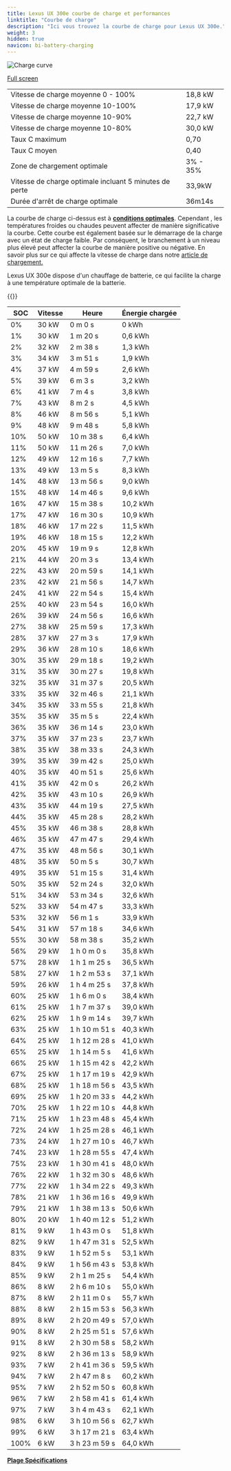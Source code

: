 ```yaml
---
title: Lexus UX 300e courbe de charge et performances
linktitle: "Courbe de charge"
description: "Ici vous trouvez la courbe de charge pour Lexus UX 300e."
weight: 3
hidden: true
navicon: bi-battery-charging
---
```

<!-- markdownlint-disable MD033 -->
<img src="/images/models/lexus/ux/ux_300e/chargingcurve.svg" alt="Charge curve" class="img-fluid">

[Full screen](/images/models/lexus/ux/ux_300e/chargingcurve.svg)


<table class="table table-striped border">
<tbody>
<tr>
<td>Vitesse de charge moyenne 0 - 100%</td><td>18,8 kW</td>
</tr>
<tr>
<td>Vitesse de charge moyenne 10-100%</td><td>17,9 kW</td>
</tr>
<tr>
<td>Vitesse de charge moyenne 10-90%</td><td>22,7 kW</td>
</tr>
<tr>
<td>Vitesse de charge moyenne 10-80%</td><td>30,0 kW</td>
</tr>
<tr>
<td>Taux C maximum</td><td>0,70</td>
</tr>
<tr>
<td>Taux C moyen</td><td>0,40</td>
</tr>
<tr>
<td>Zone de chargement optimale</td><td>3% - 35%</td>
</tr>
<tr>
<td>Vitesse de charge optimale incluant 5 minutes de perte</td><td>33,9kW</td>
</tr>
<tr>
<td>Durée d'arrêt de charge optimale</td><td>36m14s</td>
</tr>
</tbody>
</table>


La courbe de charge ci-dessus est à **[conditions optimales](../../../../../technology/battery/chargement/#temperature)**. Cependant , les températures froides ou chaudes peuvent affecter de manière significative la courbe. Cette courbe est également basée sur le démarrage de la charge avec un état de charge faible. Par conséquent, le branchement à un niveau plus élevé peut affecter la courbe de manière positive ou négative. En savoir plus sur ce qui affecte la vitesse de charge dans notre [article de chargement.](../../../../../technology/battery/chargement/)


Lexus UX 300e dispose d'un chauffage de batterie, ce qui facilite la charge à une température optimale de la batterie.


{{<evkxdisplayaddarticle />}}
<table class="table table-striped border">
<thead>
<tr><th>SOC</th><th>Vitesse</th><th>Heure</th><th>Énergie chargée</th></tr>
</thead>
<tbody>
<tr>
<td>0%</td><td>30 kW</td><td> 0 m 0 s </td><td>0 kWh </td>
</tr>
<tr>
<td>1%</td><td>30 kW</td><td> 1 m 20 s </td><td>0,6 kWh </td>
</tr>
<tr>
<td>2%</td><td>32 kW</td><td> 2 m 38 s </td><td>1,3 kWh </td>
</tr>
<tr>
<td>3%</td><td>34 kW</td><td> 3 m 51 s </td><td>1,9 kWh </td>
</tr>
<tr>
<td>4%</td><td>37 kW</td><td> 4 m 59 s </td><td>2,6 kWh </td>
</tr>
<tr>
<td>5%</td><td>39 kW</td><td> 6 m 3 s </td><td>3,2 kWh </td>
</tr>
<tr>
<td>6%</td><td>41 kW</td><td> 7 m 4 s </td><td>3,8 kWh </td>
</tr>
<tr>
<td>7%</td><td>43 kW</td><td> 8 m 2 s </td><td>4,5 kWh </td>
</tr>
<tr>
<td>8%</td><td>46 kW</td><td> 8 m 56 s </td><td>5,1 kWh </td>
</tr>
<tr>
<td>9%</td><td>48 kW</td><td> 9 m 48 s </td><td>5,8 kWh </td>
</tr>
<tr>
<td>10%</td><td>50 kW</td><td> 10 m 38 s </td><td>6,4 kWh </td>
</tr>
<tr>
<td>11%</td><td>50 kW</td><td> 11 m 26 s </td><td>7,0 kWh </td>
</tr>
<tr>
<td>12%</td><td>49 kW</td><td> 12 m 16 s </td><td>7,7 kWh </td>
</tr>
<tr>
<td>13%</td><td>49 kW</td><td> 13 m 5 s </td><td>8,3 kWh </td>
</tr>
<tr>
<td>14%</td><td>48 kW</td><td> 13 m 56 s </td><td>9,0 kWh </td>
</tr>
<tr>
<td>15%</td><td>48 kW</td><td> 14 m 46 s </td><td>9,6 kWh </td>
</tr>
<tr>
<td>16%</td><td>47 kW</td><td> 15 m 38 s </td><td>10,2 kWh </td>
</tr>
<tr>
<td>17%</td><td>47 kW</td><td> 16 m 30 s </td><td>10,9 kWh </td>
</tr>
<tr>
<td>18%</td><td>46 kW</td><td> 17 m 22 s </td><td>11,5 kWh </td>
</tr>
<tr>
<td>19%</td><td>46 kW</td><td> 18 m 15 s </td><td>12,2 kWh </td>
</tr>
<tr>
<td>20%</td><td>45 kW</td><td> 19 m 9 s </td><td>12,8 kWh </td>
</tr>
<tr>
<td>21%</td><td>44 kW</td><td> 20 m 3 s </td><td>13,4 kWh </td>
</tr>
<tr>
<td>22%</td><td>43 kW</td><td> 20 m 59 s </td><td>14,1 kWh </td>
</tr>
<tr>
<td>23%</td><td>42 kW</td><td> 21 m 56 s </td><td>14,7 kWh </td>
</tr>
<tr>
<td>24%</td><td>41 kW</td><td> 22 m 54 s </td><td>15,4 kWh </td>
</tr>
<tr>
<td>25%</td><td>40 kW</td><td> 23 m 54 s </td><td>16,0 kWh </td>
</tr>
<tr>
<td>26%</td><td>39 kW</td><td> 24 m 56 s </td><td>16,6 kWh </td>
</tr>
<tr>
<td>27%</td><td>38 kW</td><td> 25 m 59 s </td><td>17,3 kWh </td>
</tr>
<tr>
<td>28%</td><td>37 kW</td><td> 27 m 3 s </td><td>17,9 kWh </td>
</tr>
<tr>
<td>29%</td><td>36 kW</td><td> 28 m 10 s </td><td>18,6 kWh </td>
</tr>
<tr>
<td>30%</td><td>35 kW</td><td> 29 m 18 s </td><td>19,2 kWh </td>
</tr>
<tr>
<td>31%</td><td>35 kW</td><td> 30 m 27 s </td><td>19,8 kWh </td>
</tr>
<tr>
<td>32%</td><td>35 kW</td><td> 31 m 37 s </td><td>20,5 kWh </td>
</tr>
<tr>
<td>33%</td><td>35 kW</td><td> 32 m 46 s </td><td>21,1 kWh </td>
</tr>
<tr>
<td>34%</td><td>35 kW</td><td> 33 m 55 s </td><td>21,8 kWh </td>
</tr>
<tr>
<td>35%</td><td>35 kW</td><td> 35 m 5 s </td><td>22,4 kWh </td>
</tr>
<tr>
<td>36%</td><td>35 kW</td><td> 36 m 14 s </td><td>23,0 kWh </td>
</tr>
<tr>
<td>37%</td><td>35 kW</td><td> 37 m 23 s </td><td>23,7 kWh </td>
</tr>
<tr>
<td>38%</td><td>35 kW</td><td> 38 m 33 s </td><td>24,3 kWh </td>
</tr>
<tr>
<td>39%</td><td>35 kW</td><td> 39 m 42 s </td><td>25,0 kWh </td>
</tr>
<tr>
<td>40%</td><td>35 kW</td><td> 40 m 51 s </td><td>25,6 kWh </td>
</tr>
<tr>
<td>41%</td><td>35 kW</td><td> 42 m 0 s </td><td>26,2 kWh </td>
</tr>
<tr>
<td>42%</td><td>35 kW</td><td> 43 m 10 s </td><td>26,9 kWh </td>
</tr>
<tr>
<td>43%</td><td>35 kW</td><td> 44 m 19 s </td><td>27,5 kWh </td>
</tr>
<tr>
<td>44%</td><td>35 kW</td><td> 45 m 28 s </td><td>28,2 kWh </td>
</tr>
<tr>
<td>45%</td><td>35 kW</td><td> 46 m 38 s </td><td>28,8 kWh </td>
</tr>
<tr>
<td>46%</td><td>35 kW</td><td> 47 m 47 s </td><td>29,4 kWh </td>
</tr>
<tr>
<td>47%</td><td>35 kW</td><td> 48 m 56 s </td><td>30,1 kWh </td>
</tr>
<tr>
<td>48%</td><td>35 kW</td><td> 50 m 5 s </td><td>30,7 kWh </td>
</tr>
<tr>
<td>49%</td><td>35 kW</td><td> 51 m 15 s </td><td>31,4 kWh </td>
</tr>
<tr>
<td>50%</td><td>35 kW</td><td> 52 m 24 s </td><td>32,0 kWh </td>
</tr>
<tr>
<td>51%</td><td>34 kW</td><td> 53 m 34 s </td><td>32,6 kWh </td>
</tr>
<tr>
<td>52%</td><td>33 kW</td><td> 54 m 47 s </td><td>33,3 kWh </td>
</tr>
<tr>
<td>53%</td><td>32 kW</td><td> 56 m 1 s </td><td>33,9 kWh </td>
</tr>
<tr>
<td>54%</td><td>31 kW</td><td> 57 m 18 s </td><td>34,6 kWh </td>
</tr>
<tr>
<td>55%</td><td>30 kW</td><td> 58 m 38 s </td><td>35,2 kWh </td>
</tr>
<tr>
<td>56%</td><td>29 kW</td><td>1 h 0 m 0 s </td><td>35,8 kWh </td>
</tr>
<tr>
<td>57%</td><td>28 kW</td><td>1 h 1 m 25 s </td><td>36,5 kWh </td>
</tr>
<tr>
<td>58%</td><td>27 kW</td><td>1 h 2 m 53 s </td><td>37,1 kWh </td>
</tr>
<tr>
<td>59%</td><td>26 kW</td><td>1 h 4 m 25 s </td><td>37,8 kWh </td>
</tr>
<tr>
<td>60%</td><td>25 kW</td><td>1 h 6 m 0 s </td><td>38,4 kWh </td>
</tr>
<tr>
<td>61%</td><td>25 kW</td><td>1 h 7 m 37 s </td><td>39,0 kWh </td>
</tr>
<tr>
<td>62%</td><td>25 kW</td><td>1 h 9 m 14 s </td><td>39,7 kWh </td>
</tr>
<tr>
<td>63%</td><td>25 kW</td><td>1 h 10 m 51 s </td><td>40,3 kWh </td>
</tr>
<tr>
<td>64%</td><td>25 kW</td><td>1 h 12 m 28 s </td><td>41,0 kWh </td>
</tr>
<tr>
<td>65%</td><td>25 kW</td><td>1 h 14 m 5 s </td><td>41,6 kWh </td>
</tr>
<tr>
<td>66%</td><td>25 kW</td><td>1 h 15 m 42 s </td><td>42,2 kWh </td>
</tr>
<tr>
<td>67%</td><td>25 kW</td><td>1 h 17 m 19 s </td><td>42,9 kWh </td>
</tr>
<tr>
<td>68%</td><td>25 kW</td><td>1 h 18 m 56 s </td><td>43,5 kWh </td>
</tr>
<tr>
<td>69%</td><td>25 kW</td><td>1 h 20 m 33 s </td><td>44,2 kWh </td>
</tr>
<tr>
<td>70%</td><td>25 kW</td><td>1 h 22 m 10 s </td><td>44,8 kWh </td>
</tr>
<tr>
<td>71%</td><td>25 kW</td><td>1 h 23 m 48 s </td><td>45,4 kWh </td>
</tr>
<tr>
<td>72%</td><td>24 kW</td><td>1 h 25 m 28 s </td><td>46,1 kWh </td>
</tr>
<tr>
<td>73%</td><td>24 kW</td><td>1 h 27 m 10 s </td><td>46,7 kWh </td>
</tr>
<tr>
<td>74%</td><td>23 kW</td><td>1 h 28 m 55 s </td><td>47,4 kWh </td>
</tr>
<tr>
<td>75%</td><td>23 kW</td><td>1 h 30 m 41 s </td><td>48,0 kWh </td>
</tr>
<tr>
<td>76%</td><td>22 kW</td><td>1 h 32 m 30 s </td><td>48,6 kWh </td>
</tr>
<tr>
<td>77%</td><td>22 kW</td><td>1 h 34 m 22 s </td><td>49,3 kWh </td>
</tr>
<tr>
<td>78%</td><td>21 kW</td><td>1 h 36 m 16 s </td><td>49,9 kWh </td>
</tr>
<tr>
<td>79%</td><td>21 kW</td><td>1 h 38 m 13 s </td><td>50,6 kWh </td>
</tr>
<tr>
<td>80%</td><td>20 kW</td><td>1 h 40 m 12 s </td><td>51,2 kWh </td>
</tr>
<tr>
<td>81%</td><td>9 kW</td><td>1 h 43 m 0 s </td><td>51,8 kWh </td>
</tr>
<tr>
<td>82%</td><td>9 kW</td><td>1 h 47 m 31 s </td><td>52,5 kWh </td>
</tr>
<tr>
<td>83%</td><td>9 kW</td><td>1 h 52 m 5 s </td><td>53,1 kWh </td>
</tr>
<tr>
<td>84%</td><td>9 kW</td><td>1 h 56 m 43 s </td><td>53,8 kWh </td>
</tr>
<tr>
<td>85%</td><td>9 kW</td><td>2 h 1 m 25 s </td><td>54,4 kWh </td>
</tr>
<tr>
<td>86%</td><td>8 kW</td><td>2 h 6 m 10 s </td><td>55,0 kWh </td>
</tr>
<tr>
<td>87%</td><td>8 kW</td><td>2 h 11 m 0 s </td><td>55,7 kWh </td>
</tr>
<tr>
<td>88%</td><td>8 kW</td><td>2 h 15 m 53 s </td><td>56,3 kWh </td>
</tr>
<tr>
<td>89%</td><td>8 kW</td><td>2 h 20 m 49 s </td><td>57,0 kWh </td>
</tr>
<tr>
<td>90%</td><td>8 kW</td><td>2 h 25 m 51 s </td><td>57,6 kWh </td>
</tr>
<tr>
<td>91%</td><td>8 kW</td><td>2 h 30 m 58 s </td><td>58,2 kWh </td>
</tr>
<tr>
<td>92%</td><td>8 kW</td><td>2 h 36 m 13 s </td><td>58,9 kWh </td>
</tr>
<tr>
<td>93%</td><td>7 kW</td><td>2 h 41 m 36 s </td><td>59,5 kWh </td>
</tr>
<tr>
<td>94%</td><td>7 kW</td><td>2 h 47 m 8 s </td><td>60,2 kWh </td>
</tr>
<tr>
<td>95%</td><td>7 kW</td><td>2 h 52 m 50 s </td><td>60,8 kWh </td>
</tr>
<tr>
<td>96%</td><td>7 kW</td><td>2 h 58 m 41 s </td><td>61,4 kWh </td>
</tr>
<tr>
<td>97%</td><td>7 kW</td><td>3 h 4 m 43 s </td><td>62,1 kWh </td>
</tr>
<tr>
<td>98%</td><td>6 kW</td><td>3 h 10 m 56 s </td><td>62,7 kWh </td>
</tr>
<tr>
<td>99%</td><td>6 kW</td><td>3 h 17 m 21 s </td><td>63,4 kWh </td>
</tr>
<tr>
<td>100%</td><td>6 kW</td><td>3 h 23 m 59 s </td><td>64,0 kWh </td>
</tr>
</tbody>
</table>

<div class="mt-3 mb-3">
<a href="../rangeandconsumption/" class="text-decoration-none text-black">
<strong><i class="bi-arrow-left"></i> Plage </strong>
</a>
<a href="../specifications/" class="text-decoration-none text-black float-end">
<strong>Spécifications <i class="bi-arrow-right"></i></strong>
</a>
</div>
